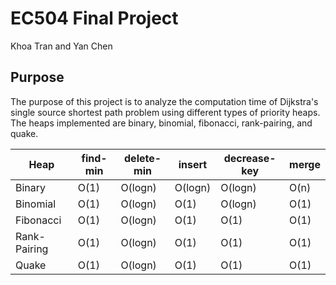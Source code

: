 # EC504 Final Project

Khoa Tran and Yan Chen

## Purpose

The purpose of this project is to analyze the computation time of Dijkstra's single source shortest path problem using different types of priority heaps. The heaps implemented are binary, binomial, fibonacci, rank-pairing, and quake. 

| Heap          | find-min      | delete-min  | insert | decrease-key | merge |
| ------------- | ------------- | ----------- | ------ | ------------ | ----- | 
| Binary        | O(1)          | O(logn)     | O(logn)| O(logn)      | O(n)  |
| Binomial      | O(1)          | O(logn)     | O(1)   | O(logn)      | O(1)  |
| Fibonacci     | O(1)          | O(logn)     | O(1)   | O(1)         | O(1)  |
| Rank-Pairing  | O(1)          | O(logn)     | O(1)   | O(1)         | O(1)  |
| Quake         | O(1)          | O(logn)     | O(1)   | O(1)         | O(1)  |
